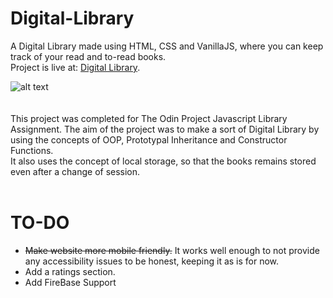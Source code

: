 # Digital-Library
A Digital Library made using HTML, CSS and VanillaJS, where you can keep track of your read and to-read books.  
Project is live at: [Digital Library](https://pret3nti0u5.github.io/Digital-Library/).  

![alt text](https://media.giphy.com/media/XFvOPi3Ff0wWGCZLFu/giphy.gif)  
<br></br>
This project was completed for The Odin Project Javascript Library Assignment.
The aim of the project was to make a sort of Digital Library by using the concepts of OOP, Prototypal Inheritance and Constructor Functions.  
It also uses the concept of local storage, so that the books remains stored even after a change of session.
<br></br>

# TO-DO
<ul>  
  <li><del>Make website more mobile friendly.</del> It works well enough to not provide any accessibility issues to be honest, keeping it as is for now.</li>
  <li>Add a ratings section.</li>
  <li>Add FireBase Support</li>
</ul>
